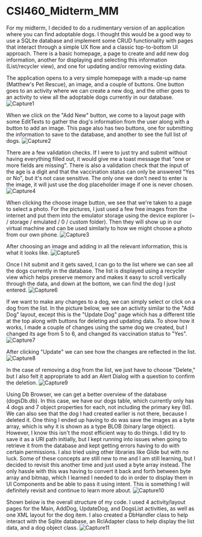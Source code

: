 # CSI460_Midterm_MM
 
For my midterm, I decided to do a rudimentary version of an application where you can find adoptable dogs. I thought this would be a good way to use a SQLite database and implement some CRUD functionality with pages that interact through a simple UX flow and a classic top-to-bottom UI approach. There is a basic homepage, a page to create and add new dog information, another for displaying and selecting this information (List/recycler view), and one for updating and/or removing existing data.

The application opens to a very simple homepage with a made-up name (Matthew's Pet Rescue), an image, and a couple of buttons. One button goes to an activity where we can create a new dog, and the other goes to an activity to view all the adoptable dogs currently in our database.
![Capture1](https://github.com/MMahar5/CSI460_Midterm_MM/assets/97249776/efcf6a14-1cfd-4700-89aa-13458a3ff198)

When we click on the "Add New" button, we come to a layout page with some EditTexts to gather the dog's information from the user along with a button to add an image. This page also has two buttons, one for submitting the information to save to the database, and another to see the full list of dogs.
![Capture2](https://github.com/MMahar5/CSI460_Midterm_MM/assets/97249776/9ad4470d-8f52-42b0-880e-1860221d39ee)

There are a few validation checks. If I were to just try and submit without having everything filled out, it would give me a toast message that "one or more fields are missing". There is also a validation check that the input of the age is a digit and that the vaccination status can only be answered "Yes or No", but it's not case sensitive. The only one we don't need to enter is the image, it will just use the dog placeholder image if one is never chosen. 
![Capture4](https://github.com/MMahar5/CSI460_Midterm_MM/assets/97249776/935baf2f-e538-40f1-bbe9-33db8f59cd4e)

When clicking the choose image button, we see that we're taken to a page to select a photo. For the pictures, I just used a few free images from the internet and put them into the emulator storage using the device explorer (~ / storage / emulated / 0 / custom folder). Then they will show up in our virtual machine and can be used similarly to how we might choose a photo from our own phone.
![Capture3](https://github.com/MMahar5/CSI460_Midterm_MM/assets/97249776/4d1918d8-c2bc-4803-8c6e-ce0536c7e200)

After choosing an image and adding in all the relevant information, this is what it looks like.
![Capture5](https://github.com/MMahar5/CSI460_Midterm_MM/assets/97249776/c135f7b7-ff98-4309-b249-43cca4e873aa)

Once I hit submit and it gets saved, I can go to the list where we can see all the dogs currently in the database. The list is displayed using a recycler view which helps preserve memory and makes it easy to scroll vertically through the data, and down at the bottom, we can find the dog I just entered.
![Capture6](https://github.com/MMahar5/CSI460_Midterm_MM/assets/97249776/1cdaddaa-5e4e-4fa8-97ac-6a10003422a4)

If we want to make any changes to a dog, we can simply select or click on a dog from the list. In the picture below, we see an activity similar to the "Add Dog" layout, except this is the "Update Dog" page which has a different title at the top along with buttons for deleting and updating data. To show how it works, I made a couple of changes using the same dog we created, but I changed its age from 5 to 6, and changed its vaccination status to "Yes".
![Capture7](https://github.com/MMahar5/CSI460_Midterm_MM/assets/97249776/59fe8a7d-a902-4a3d-9c5b-6d55ff7f34f1)

After clicking "Update" we can see how the changes are reflected in the list.
![Capture8](https://github.com/MMahar5/CSI460_Midterm_MM/assets/97249776/63ef13a3-46de-4480-b615-4bac7882f9d5)

In the case of removing a dog from the list, we just have to choose "Delete," but I also felt it appropriate to add an Alert Dialog with a question to confirm the deletion. 
![Capture9](https://github.com/MMahar5/CSI460_Midterm_MM/assets/97249776/3a994770-e260-4e64-ab37-3567d232f62b)

Using Db Browser, we can get a better overview of the database (dogsDb.db). In this case, we have our dogs table, which currently only has 4 dogs and 7 object properties for each, not including the primary key (Id). We can also see that the dog I had created earlier is not there, because I deleted it. One thing I ended up having to do was save the images as a byte array, which is why it is shown as a type BLOB (binary large object). However, I know this isn't the most efficient way to do things. I did try to save it as a URI path initially, but I kept running into issues when going to retrieve it from the database and kept getting errors having to do with certain permissions. I also tried using other libraries like Glide but with no luck. Some of these concepts are still new to me and I am still learning, but I decided to revisit this another time and just used a byte array instead. The only hassle with this was having to convert it back and forth between byte array and bitmap, which I learned I needed to do in order to display them in UI Components and be able to pass it using intent. This is something I will definitely revisit and continue to learn more about.
![Capture10](https://github.com/MMahar5/CSI460_Midterm_MM/assets/97249776/e75453ea-a266-49f5-897a-d8e3dde0e848)

Shown below is the overall structure of my code. I used 4 activity/layout pages for the Main, AddDog, UpdateDog, and DogsList activities, as well as one XML layout for the dog item. I also created a DbHandler class to help interact with the Sqlite database, an RclAdapter class to help display the list data, and a dog object class.
![Capture11](https://github.com/MMahar5/CSI460_Midterm_MM/assets/97249776/27dcee9d-211c-4a81-b1cf-8f2e90c8d63d)
